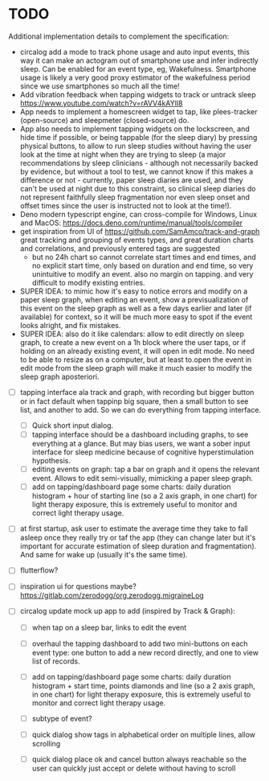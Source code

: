 # TODO

Additional implementation details to complement the specification:

* circalog add a mode to track phone usage and auto input events, this way it can make an actogram out of smartphone use and infer indirectly sleep. Can be enabled for an event type, eg, Wakefulness. Smartphone usage is likely a very good proxy estimator of the wakefulness period since we use smartphones so much all the time!
* Add vibration feedback when tapping widgets to track or untrack sleep https://www.youtube.com/watch?v=rAVV4kAYlI8
* App needs to implement a homescreen widget to tap, like plees-tracker (open-source) and sleepmeter (closed-source) do.
* App also needs to implement tapping widgets on the lockscreen, and hide time if possible, or being tappable (for the sleep diary) by pressing physical buttons, to allow to run sleep studies without having the user look at the time at night when they are trying to sleep (a major recommendations by sleep clinicians - although not necessarily backed by evidence, but without a tool to test, we cannot know if this makes a difference or not - currently, paper sleep diaries are used, and they can't be used at night due to this constraint, so clinical sleep diaries do not represent faithfully sleep fragmentation nor even sleep onset and offset times since the user is instructed not to look at the time!).
* Deno modern typescript engine, can cross-compile for Windows, Linux and MacOS: https://docs.deno.com/runtime/manual/tools/compiler
* get inspiration from UI of https://github.com/SamAmco/track-and-graph great tracking and grouping of events types, and great duration charts and correlations, and previously entered tags are suggested
  * but no 24h chart so cannot correlate start times and end times, and no explicit start time, only based on duration and end time, so very unintuitive to modify an event. also no margin on tapping. and very difficult to modify existing entries.
* SUPER IDEA: to mimic how it's easy to notice errors and modify on a paper sleep graph, when editing an event, show a previsualization of this event on the sleep graph as well as a few days earlier and later (if available) for context, so it will be much more easy to spot if the event looks alright, and fix mistakes.
* SUPER IDEA: also do it like calendars: allow to edit directly on sleep graph, to create a new event on a 1h block where the user taps, or if holding on an already existing event, it will open in edit mode. No need to be able to resize as on a computer, but at least to.open the event in edit mode from the sleep graph will make it much easier to modify the sleep graph aposteriori.

* [ ] tapping interface ala track and graph, with recording but bigger button or in fact default when tappinp big square, then a small button to see list, and another to add. So we can do everything from tapping interface.
    * [ ] Quick short input dialog.
    * [ ] tapping interface should be a dashboard including graphs, to see everything at a glance. But may bias users, we want a sober input interface for sleep medicine because of cognitive hyperstimulation hypothesis.
    * [ ] editing events on graph: tap a bar on graph and it opens the relevant event. Allows to edit semi-visually, mimicking a paper sleep graph.
    * [ ] add on tapping/dashboard page some charts: daily duration histogram + hour of starting line (so a 2 axis graph, in one chart) for light therapy exposure, this is extremely useful to monitor and correct light therapy usage.

* [ ] at first startup, ask user to estimate the average time they take to fall asleep once they really try or taf the app (they can change later but it's important for accurate estimation of sleep duration and fragmentation). And same for wake up (usually it's the same time).
* [ ] flutterflow?
* [ ] inspiration ui for questions maybe? https://gitlab.com/zerodogg/org.zerodogg.migraineLog

* [ ] circalog update mock up app to add (inspired by Track & Graph):
    * [ ] when tap on a sleep bar, links to edit the event
    * [ ] overhaul the tapping dashboard to add two mini-buttons on each event type: one button to add a new record directly, and one to view list of records.
    * [ ] add on tapping/dashboard page some charts: daily duration histogram + start time, points diamonds and line (so a 2 axis graph, in one chart) for light therapy exposure, this is extremely useful to monitor and correct light therapy usage.
    * [ ] subtype of event?
    * [ ] quick dialog show tags in alphabetical order on multiple lines, allow scrolling
    * [ ] quick dialog place ok and cancel button always reachable so the user can quickly just accept or delete without having to scroll
          
